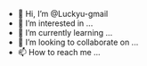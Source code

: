 - 👋 Hi, I’m @Luckyu-gmail
- 👀 I’m interested in ...
- 🌱 I’m currently learning ...
- 💞️ I’m looking to collaborate on ...
- 📫 How to reach me ...

<!---
Luckyu-gmail/Luckyu-gmail is a ✨ special ✨ repository because its `README.md` (this file) appears on your GitHub profile.
You can click the Preview link to take a look at your changes.
--->
